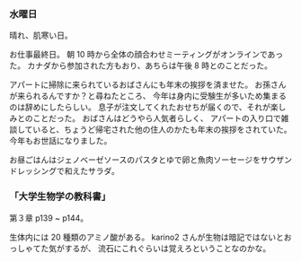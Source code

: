 ### 水曜日

晴れ、肌寒い日。

お仕事最終日。
朝 10 時から全体の顔合わせミーティングがオンラインであった。
カナダから参加された方もおり、あちらは午後 8 時とのことだった。

アパートに掃除に来られているおばさんにも年末の挨拶を済ませた。
お孫さんが来られるんですか？と尋ねたところ、
今年は身内に受験生が多いため集まるのは辞めにしたらしい。
息子が注文してくれたおせちが届くので、それが楽しみとのことだった。
おばさんはどうやら人気者らしく、
アパートの入り口で雑談していると、ちょうど帰宅された他の住人のかたも年末の挨拶をされていた。
今年もお世話になりました。

お昼ごはんはジェノベーゼソースのパスタとゆで卵と魚肉ソーセージをサウザンドレッシングで和えたサラダ。

### 「大学生物学の教科書」

第３章 p139 ~ p144。

生体内には 20 種類のアミノ酸がある。
karino2 さんが生物は暗記ではないとおっしゃてた気がするが、
流石にこれぐらいは覚えろということなのかな。
